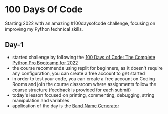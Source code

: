 # 100 Days Of Code
Starting 2022 with an amazing #100daysofcode challenge, focusing on improving my Python technical skills.

## Day-1
* started challenge by following the <a href="https://www.udemy.com/course/100-days-of-code">100 Days of Code: The Complete Python Pro Bootcamp for 2022</a>
* the course recommends using replit for beginners, as it doesn't require any configuration, you can create a free account to get started
* in order to test your code, you can create a free account on Coding Rooms and join the course classroom where assignments follow the course structure (feedback is provided for each submit)  
* today's lesson focused on printing, commenting, debugging, string manipulation and variables
* application of the day is the <a href="https://github.com/DomnicaDS/100daysofcode/blob/main/Day-1/Day-1-Band-Name-Generator.py">Band Name Generator</a>
